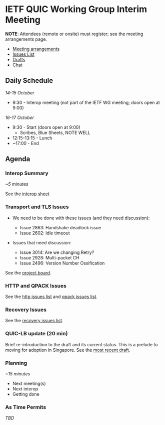 # IETF QUIC Working Group Interim Meeting

**NOTE**: Attendees (remote or onsite) must register; see the meeting arrangements page.

* [Meeting arrangements](https://github.com/quicwg/wg-materials/blob/master/interim-19-10/arrangements.md)
* [Issues List](https://github.com/quicwg/base-drafts/issues)
* [Drafts](https://github.com/quicwg/base-drafts)
* [Chat](xmpp:quic@jabber.ietf.org?join)

## Daily Schedule

_14-15 October_

* 9:30 - Interop meeting (not part of the IETF WG meeting; doors open at 9:00)


_16-17 October_

* 9:30 - Start (doors open at 9:00)
  * Scribes, Blue Sheets, NOTE WELL
* 12:15-13:15 - Lunch
* ~17:00 - End


## Agenda

### Interop Summary

_~5 minutes_

See the [interop sheet](https://docs.google.com/spreadsheets/d/1D0tW89vOoaScs3IY9RGC0UesWGAwE6xyLk0l4JtvTVg/edit#gid=535093126)


### Transport and TLS Issues

* We need to be done with these issues (and they need discussion):
  * Issue 2863: Handshake deadlock issue
  * Issue 2602: Idle timeout

* Issues that need discussion:
  * Issue 3014: Are we changing Retry?
  * Issue 2928: Multi-packet CH
  * Issue 2496: Version Number Ossification

See the [project board](https://github.com/quicwg/base-drafts/projects/5).


### HTTP and QPACK Issues

See the [http issues list](https://github.com/quicwg/base-drafts/issues?utf8=✓&q=is%3Aissue+is%3Aopen+label%3A-http+label%3Adesign) and [qpack issues list](https://github.com/quicwg/base-drafts/issues?utf8=✓&q=is%3Aissue+is%3Aopen+label%3A-qpack+label%3Adesign).

### Recovery Issues

See the [recovery issues list](https://github.com/quicwg/base-drafts/issues?utf8=✓&q=is%3Aissue+is%3Aopen+label%3A-recovery+label%3Adesign).

### QUIC-LB update (20 min)

Brief re-introduction to the draft and its current status. This is a prelude
to moving for adoption in Singapore. See the [most recent draft](https://datatracker.ietf.org/draft-duke-quic-load-balancers).

### Planning

_~15 minutes_

- Next meeting(s)
- Next interop
- Getting done


### As Time Permits



_TBD_
